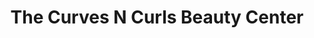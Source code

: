 ---
title: "The Curves N Curls Beauty Center"
url: /bangalore/the-curves-n-curls-beauty-center/
shop: beauty
---